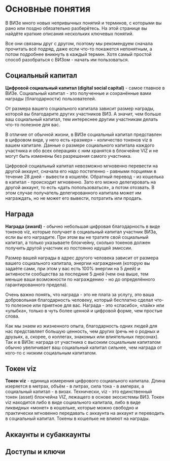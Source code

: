 # Основные понятия

В ВИЗе много новых непривычных понятий и терминов, с которыми вы рано или поздно обязательно разберётесь. На этой странице вы найдёте краткие описания нескольких ключевых понятий. 

Все они связаны друг с другом, поэтому мы рекомендуем сначала прочитать всё подряд, даже если что-то покажется непонятным, а потом подробнее вникнуть в каждый термин. Хотя самый простой способ разобраться с ВИЗом - начать им пользоваться.

## Социальный капитал

**Цифровой социальный капитал (digital social capital)** - самое главное в ВИЗе. Социальный капитал - это полученные и сохранённые вами награды (благодарности) пользователей. 

От размера вашего социального капитала зависит размер награды, которой вы благодарите других участников ВИЗ. А значит, чем больше ваш социальный капитал, тем интереснее другим участникам делать что-то полезное для вас.

В отличие от обычной жизни, в ВИЗе социальный капитал представлен в цифровом виде, у него есть «размер» - количество токенов viz в вашем капитале. Данные о размере социального капитала каждого участника и обо всех операциях с ним хранятся в блокчейне VIZ и не могут быть изменены без разрешения самого участника.

Цифровой социальный капитал невозможно мгновенно перевести на другой аккаунт, сначала его надо постепенно - равными порциями в течение 28 дней - вывести в кошелёк. Обратный перевод - из кошелька в капитал - происходит мгновенно. Зато его можно делегировать на другой аккаунт, то есть «дать попользоваться», а потом отозвать. В этом случае получатель делегированного капитала может им награждать, но не может его вывести, потратить или продать.

## Награда

**Награда (award)** - обычно небольшая цифровая благодарность в виде токенов viz, которые получает в социальный капитал участник ВИЗа, если вы его наградите. При этом вы не тратите свой социальный капитал, а только указываете блокчейну, сколько токенов должен получить другой участник из постоянно идущей эмиссии. 

Размер вашей награды в адрес другого человека зависит от размера вашего социального капитала, энергии награждения (которую вы задаёте сами, при этом у вас есть 100% энергии на 5 дней) и активности сообщества за последние 5 дней (чем она выше, тем меньше ваши возможности по награждению - но до определённого гарантированного предела).

Очень важно понять, что награда - это не плата за услугу, это ваша добровольная благодарность человеку, который бесплатно сделал что-то полезное или приятное для вас. Награда - это «спасибо», «лайк» или «улыбка», только в чуть более ценной и цифровой форме, чем простые слова.

Как мы знаем из жизненного опыта, благодарность одних людей для нас представляет большую ценность, чем других (речь не о родных и друзьях, а, скорее, о коллегах, знакомых или влиятельных персонах). Так и в ВИЗе: награда от участника с высоким социальным капиталом обычно увеличивает ваш социальный капитал сильнее, чем награда от кого-то с низким социальным капиталом.

## Токен viz

**Токен viz** - единица измерения цифрового социального капитала. Длина изеряется в метрах, объём - в литрах, сила тока - в амперах, а социальный капитал - в визах. Технически, viz - это единственный токен (asset) блокчейна VIZ, лежащего в основе экосистемы ВИЗ. Токен viz находится либо в виде социального капитала, либо в виде ликвидных «монет» в кошельке, которые можно свободно и практически мгновенно передавать с аккаунта на аккаунт и переводить в социальный капитал. Токены в кошельке не влияют на награды.

## Аккаунты и субаккаунты

## Доступы и ключи

